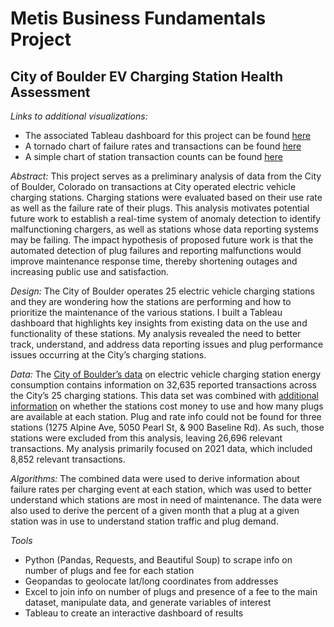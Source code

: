 # Metis Business Fundamentals Project
## City of Boulder EV Charging Station Health Assessment

*Links to additional visualizations:*
- The associated Tableau dashboard for this project can be found [here](https://public.tableau.com/views/BoulderEVChargingStations/Dashboard?:language=en-US&:display_count=n&:origin=viz_share_link)
- A tornado chart of failure rates and transactions can be found [here](https://public.tableau.com/views/EVStationTornadoChart/Tornado?:language=en-US&:display_count=n&:origin=viz_share_link)
- A simple chart of station transaction counts can be found [here](https://public.tableau.com/views/BoulderEVTransactionCount2021/NumberofTransactions?:language=en-US&:display_count=n&:origin=viz_share_link)

*Abstract:* This project serves as a preliminary analysis of data from the City of Boulder, Colorado on transactions at City operated electric vehicle charging stations. Charging stations were evaluated based on their use rate as well as the failure rate of their plugs. This analysis motivates potential future work to establish a real-time system of anomaly detection to identify malfunctioning chargers, as well as stations whose data reporting systems may be failing. The impact hypothesis of proposed future work is that the automated detection of plug failures and reporting malfunctions would improve maintenance response time, thereby shortening outages and increasing public use and satisfaction. 

*Design:* The City of Boulder operates 25 electric vehicle charging stations and they are wondering how the stations are performing and how to prioritize the maintenance of the various stations. I built a Tableau dashboard that highlights key insights from existing data on the use and functionality of these stations. My analysis revealed the need to better track, understand, and address data reporting issues and plug performance issues occurring at the City’s charging stations.

*Data:* The [City of Boulder’s data](https://open-data.bouldercolorado.gov/datasets/183adc24880b41c4be9fd6a14eb6165f_0/explore) on electric vehicle charging station energy consumption contains information on 32,635 reported transactions across the City’s 25 charging stations. This data set was combined with [additional information](https://bouldercolorado.gov/services/electric-vehicle-charging-stations#section-8319) on whether the stations cost money to use and how many plugs are available at each station. Plug and rate info could not be found for three stations (1275 Alpine Ave, 5050 Pearl St, & 900 Baseline Rd). As such, those stations were excluded from this analysis, leaving 26,696 relevant transactions. My analysis primarily focused on 2021 data, which included 8,852 relevant transactions.

*Algorithms:* The combined data were used to derive information about failure rates per charging event at each station, which was used to better understand which stations are most in need of maintenance. The data were also used to derive the percent of a given month that a plug at a given station was in use to understand station traffic and plug demand.

*Tools*
- Python (Pandas, Requests, and Beautiful Soup) to scrape info on number of plugs and fee for each station
- Geopandas to geolocate lat/long coordinates from addresses
- Excel to join info on number of plugs and presence of a fee to the main dataset, manipulate data, and generate variables of interest
- Tableau to create an interactive dashboard of results
